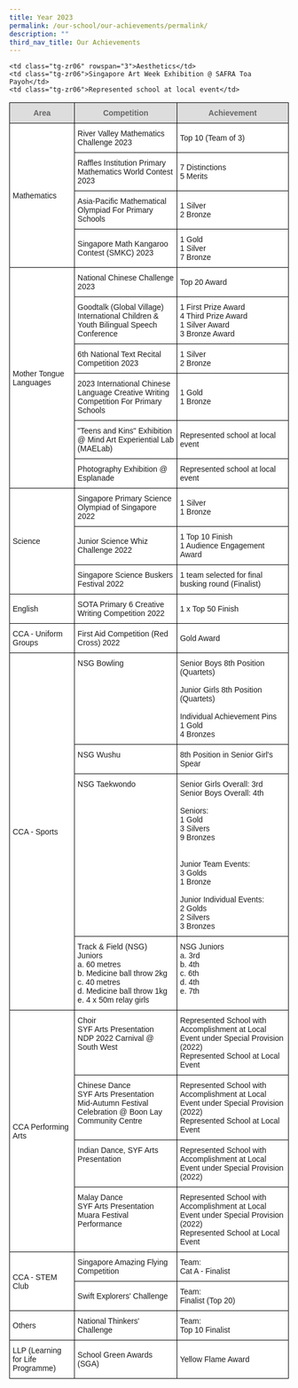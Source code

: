 ```yaml
---
title: Year 2023
permalink: /our-school/our-achievements/permalink/
description: ""
third_nav_title: Our Achievements
---
```

<style type="text/css">
.tg  {border-collapse:collapse;border-spacing:0;}
.tg td{border-color:black;border-style:solid;border-width:1px;font-family:Arial, sans-serif;font-size:14px;
  overflow:hidden;padding:10px 5px;word-break:normal;}
.tg th{border-color:black;border-style:solid;border-width:1px;font-family:Arial, sans-serif;font-size:14px;
  font-weight:normal;overflow:hidden;padding:10px 5px;word-break:normal;}
.tg .tg-feqv{background-color:#DDD;color:#666;font-weight:bold;text-align:center;vertical-align:middle}
.tg .tg-zr06{background-color:#FFF;text-align:left;vertical-align:middle}
.tg .tg-ktyi{background-color:#FFF;text-align:left;vertical-align:top}
</style>
<table class="tg">
<thead>
  <tr>
    <th class="tg-feqv"><span style="color:#666;background-color:#DDD">Area</span></th>
    <th class="tg-feqv"><span style="color:#666;background-color:#DDD">Competition</span></th>
    <th class="tg-feqv"><span style="color:#666;background-color:#DDD">Achievement</span></th>
  </tr>
</thead>
<tbody>
  <tr>
    <td class="tg-zr06" rowspan="5">Mathematics</td>
    <td class="tg-zr06">River Valley Mathematics Challenge 2023 </td>
    <td class="tg-zr06">Top 10 (Team of 3)</td>
  </tr>
  <tr>
    <td class="tg-zr06"> Raffles Institution Primary Mathematics World Contest 2023 </td>
    <td class="tg-zr06"> 7 Distinctions<br>5 Merits<br></td>
  </tr>
  <tr>
    <td class="tg-zr06">Asia-Pacific Mathematical Olympiad For Primary Schools</td>
    <td class="tg-zr06">1 Silver<br>2 Bronze</td> 
  </tr>
  <tr>
    <td class="tg-zr06">Singapore Math Kangaroo Contest (SMKC) 2023</td>
    <td class="tg-ktyi"><span style="background-color:initial">1 Gold<br>1 Silver<br>7 Bronze  </span><br></td>
  </tr>
  <tr>
  
  </tr><tr>
    <td class="tg-zr06" rowspan="8">Mother Tongue Languages</td>
    <td class="tg-zr06">National Chinese Challenge 2023</td>
    <td class="tg-zr06">Top 20 Award<br></td>
  </tr>
  <tr>
    <td class="tg-zr06">Goodtalk (Global Village) International Children &amp; Youth Bilingual Speech Conference</td>
    <td class="tg-zr06">1 First Prize Award<br>4 Third Prize Award<br>1 Silver Award<br>3 Bronze Award<br></td>
  </tr>
  <tr>
    <td class="tg-zr06">6th National Text Recital Competition 2023</td>
    <td class="tg-zr06">1 Silver<br>2 Bronze
	</td>
  </tr>
  <tr>
	 </tr> <tr>
    <td class="tg-zr06">2023 International Chinese Language Creative Writing Competition
For Primary Schools</td>
    <td class="tg-zr06">1 Gold<br>1 Bronze<br></td>
  </tr><tr>
	
    <td class="tg-zr06" rowspan="3">Aesthetics</td>
    <td class="tg-zr06">Singapore Art Week Exhibition @ SAFRA Toa Payoh</td>
    <td class="tg-zr06">Represented school at local event</td>
  </tr>
  <tr>
    <td class="tg-zr06">"Teens and Kins" Exhibition @ Mind Art Experiential Lab (MAELab)  </td>
    <td class="tg-zr06">Represented school at local event  </td>
  </tr>
  <tr>
    <td class="tg-zr06">Photography Exhibition @ Esplanade  </td>
    <td class="tg-zr06">Represented school at local event  </td>
  </tr>
  <tr>
    <td class="tg-zr06" rowspan="3">Science </td>
    <td class="tg-zr06">Singapore Primary Science Olympiad of Singapore 2022  </td>
    <td class="tg-zr06">1 Silver<br>1 Bronze  </td>
  </tr>
  <tr>
    <td class="tg-zr06">Junior Science Whiz Challenge 2022</td>
    <td class="tg-ktyi"><span style="background-color:initial">1 Top 10 Finish</span><br><span style="background-color:initial">1 Audience Engagement Award  </span></td>
  </tr>
  <tr>
    <td class="tg-zr06">Singapore Science Buskers Festival 2022</td>
    <td class="tg-zr06">1 team selected for final busking round (Finalist)  </td>
  </tr>
  <tr>
    <td class="tg-zr06">English</td>
    <td class="tg-zr06">SOTA Primary 6 Creative Writing Competition 2022 </td>
    <td class="tg-zr06">1 x Top 50 Finish </td>
  </tr>
  <tr>
    <td class="tg-zr06">CCA - Uniform Groups</td>
    <td class="tg-zr06">First Aid Competition (Red Cross) 2022 </td>
    <td class="tg-zr06">Gold Award </td>
  </tr>
  <tr>
    <td class="tg-zr06" rowspan="4">CCA - Sports</td>
    <td class="tg-ktyi"><span style="background-color:initial">NSG Bowling</span></td>
    <td class="tg-ktyi"><span style="background-color:initial">Senior Boys 8th Position (Quartets)</span><br><br><span style="background-color:initial">Junior Girls 8th Position (Quartets)</span><br><br><span style="background-color:initial">Individual Achievement Pins</span><br>1 Gold<br>4 Bronzes</td>
  </tr>
  <tr>
    <td class="tg-ktyi"><span style="background-color:initial">NSG Wushu</span></td>
    <td class="tg-zr06">8th Position in Senior Girl's Spear  </td>
  </tr>
  <tr>
    <td class="tg-ktyi"><span style="background-color:initial">NSG Taekwondo</span></td>
    <td class="tg-ktyi"><span style="background-color:initial">Senior Girls Overall: 3rd</span><br><span style="background-color:initial">Senior Boys Overall: 4th</span><br><br>Seniors:<br>1 Gold<br>3 Silvers<br>9 Bronzes<br><br><br><span style="background-color:initial">Junior Team Events:</span><br><span style="background-color:initial">3 Golds</span><br><span style="background-color:initial">1 Bronze</span><br><br><span style="background-color:initial">Junior Individual Events:</span><br><span style="background-color:initial">2 Golds</span><br><span style="background-color:initial">2 Silvers</span><br><span style="background-color:initial">3 Bronzes </span></td>
  </tr>
  <tr>
    <td class="tg-ktyi"><span style="background-color:initial">Track &amp; Field (</span>NSG) Juniors<br><span style="background-color:initial">a. 60 metres</span><br><span style="background-color:initial">b. Medicine ball throw 2kg</span><br><span style="background-color:initial">c. 40 metres</span><br><span style="background-color:initial">d. Medicine ball throw 1kg</span><br><span style="background-color:initial">e. 4 x 50m relay girls</span></td>
    <td class="tg-ktyi">NSG Juniors <br>a. 3rd<br>b. 4th<br>c. 6th<br>d. 4th<br>e. 7th  <br></td>
  </tr>
  <tr>
    <td class="tg-zr06" rowspan="4">CCA Performing Arts</td>
    <td class="tg-ktyi"><span style="background-color:initial">Choir</span><br>SYF Arts Presentation<br>NDP 2022 Carnival @ South West  </td>
    <td class="tg-ktyi">Represented School with Accomplishment at Local Event under Special Provision (2022)<br>Represented School at Local Event  </td>
  </tr>
  <tr>
    <td class="tg-ktyi"><span style="background-color:initial">Chinese Dance</span><br>SYF Arts Presentation<br>Mid-Autumn Festival Celebration @ Boon Lay Community Centre</td>
    <td class="tg-ktyi">Represented School with Accomplishment at Local Event under Special Provision (2022)<br>Represented School at Local Event  </td>
  </tr>
  <tr>
    <td class="tg-ktyi"><span style="background-color:initial">Indian Dance, </span>SYF Arts Presentation</td>
    <td class="tg-zr06">Represented School with Accomplishment at Local Event under Special Provision (2022)  <br></td>
  </tr>
  <tr>
    <td class="tg-ktyi"><span style="background-color:initial">Malay Dance</span><br>SYF Arts Presentation<br>Muara Festival Performance</td>
    <td class="tg-ktyi">Represented School with Accomplishment at Local Event under Special Provision (2022)<br>Represented School at Local Event  </td>
  </tr>
  <tr>
    <td class="tg-zr06" rowspan="2">CCA - STEM Club</td>
    <td class="tg-zr06">Singapore Amazing Flying Competition  </td>
    <td class="tg-ktyi"><span style="background-color:initial">Team:</span><br><span style="background-color:initial">Cat A - Finalist </span></td>
  </tr>
  <tr>
    <td class="tg-zr06">Swift Explorers' Challenge</td>
    <td class="tg-ktyi"><span style="background-color:initial">Team:</span><br><span style="background-color:initial">Finalist (Top 20)  </span></td>
  </tr>
  <tr>
    <td class="tg-zr06">Others</td>
    <td class="tg-zr06">National Thinkers' Challenge </td>
    <td class="tg-ktyi"><span style="background-color:initial">Team:</span><br><span style="background-color:initial">Top 10 Finalist </span></td>
  </tr>
  <tr>
    <td class="tg-zr06">LLP (Learning for Life Programme) </td>
    <td class="tg-zr06">School Green Awards (SGA) </td>
    <td class="tg-zr06">Yellow Flame Award </td>
  </tr>
</tbody>
</table>